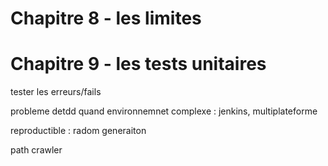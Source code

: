 
# Chapitre 8 - les limites

# Chapitre 9 - les tests unitaires

tester les erreurs/fails

probleme detdd quand environnemnet complexe : jenkins, multiplateforme

reproductible : radom generaiton

path crawler
